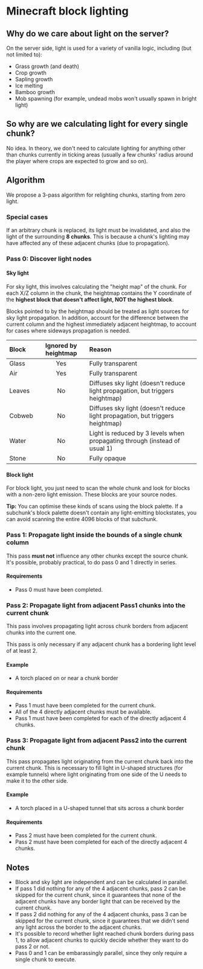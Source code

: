 # Minecraft block lighting
## Why do we care about light on the server?
On the server side, light is used for a variety of vanilla logic, including (but not limited to):
- Grass growth (and death)
- Crop growth
- Sapling growth
- Ice melting
- Bamboo growth
- Mob spawning (for example, undead mobs won't usually spawn in bright light)

## So why are we calculating light for every single chunk?
No idea. In theory, we don't need to calculate lighting for anything other than chunks currently in ticking areas (usually a few chunks' radius around the player where crops are expected to grow and so on).

## Algorithm
We propose a 3-pass algorithm for relighting chunks, starting from zero light.

### Special cases
If an arbitrary chunk is replaced, its light must be invalidated, and also the light of the surrounding **8 chunks**. This is because a chunk's lighting may have affected any of these adjacent chunks (due to propagation).

### Pass 0: Discover light nodes
#### Sky light
For sky light, this involves calculating the "height map" of the chunk. For each X/Z column in the chunk, the heightmap contains the Y coordinate of the **highest block that doesn't affect light, NOT the highest block**.

Blocks pointed to by the heightmap should be treated as light sources for sky light propagation.
In addition, account for the difference between the current column and the highest immediately adjacent heightmap, to account for cases where sideways propagation is needed.

| Block | Ignored by heightmap | Reason |
|:------|:--------------------:|:-------|
| Glass | Yes | Fully transparent |
| Air | Yes | Fully transparent |
| Leaves | No | Diffuses sky light (doesn't reduce light propagation, but triggers heightmap) |
| Cobweb | No | Diffuses sky light (doesn't reduce light propagation, but triggers heightmap) |
| Water | No | Light is reduced by 3 levels when propagating through (instead of usual 1) |
| Stone | No | Fully opaque |

#### Block light
For block light, you just need to scan the whole chunk and look for blocks with a non-zero light emission. These blocks are your source nodes.

**Tip:** You can optimise these kinds of scans using the block palette. If a subchunk's block palette doesn't contain any light-emitting blockstates, you can avoid scanning the entire 4096 blocks of that subchunk.

### Pass 1: Propagate light inside the bounds of a single chunk column
This pass **must not** influence any other chunks except the source chunk. It's possible, probably practical, to do pass 0 and 1 directly in series.

#### Requirements
- Pass 0 must have been completed.

### Pass 2: Propagate light from adjacent Pass1 chunks into the current chunk
This pass involves propagating light across chunk borders from adjacent chunks into the current one.

This pass is only necessary if any adjacent chunk has a bordering light level of at least 2.

#### Example
- A torch placed on or near a chunk border

#### Requirements
- Pass 1 must have been completed for the current chunk.
- All of the 4 directly adjacent chunks must be available.
- Pass 1 must have been completed for each of the directly adjacent 4 chunks.

### Pass 3: Propagate light from adjacent Pass2 into the current chunk
This pass propagates light originating from the current chunk back into the current chunk.
This is necessary to fill light in U-shaped structures (for example tunnels) where light originating from one side of the U needs to make it to the other side.

#### Example
- A torch placed in a U-shaped tunnel that sits across a chunk border

#### Requirements
- Pass 2 must have been completed for the current chunk.
- Pass 2 must have been completed for each of the directly adjacent 4 chunks.

## Notes
- Block and sky light are independent and can be calculated in parallel.
- If pass 1 did nothing for any of the 4 adjacent chunks, pass 2 can be skipped for the current chunk, since it guarantees that none of the adjacent chunks have any border light that can be received by the current chunk.
- If pass 2 did nothing for any of the 4 adjacent chunks, pass 3 can be skipped for the current chunk, since it guarantees that we didn't send any light across the border to the adjacent chunks.
- It's possible to record whether light reached chunk borders during pass 1, to allow adjacent chunks to quickly decide whether they want to do pass 2 or not.
- Pass 0 and 1 can be embarassingly parallel, since they only require a single chunk to execute.
